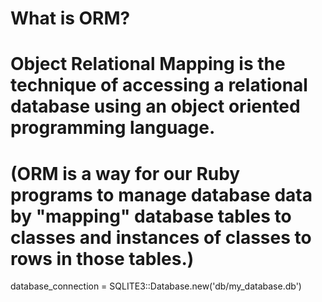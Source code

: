 # What is ORM? 

# Object Relational Mapping is the technique of accessing a relational database using an object oriented programming language.
# (ORM is a way for our Ruby programs to manage database data by "mapping" database tables to classes and instances of classes to rows in those tables.)

database_connection = SQLITE3::Database.new('db/my_database.db')